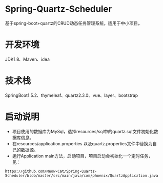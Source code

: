 # Spring-Quartz-Scheduler
基于spring-boot+quartz的CRUD动态任务管理系统，适用于中小项目。
# 开发环境
JDK1.8、Maven、idea
# 技术栈
SpringBoot1.5.2、thymeleaf、quartz2.3.0、vue、layer、bootstrap
# 启动说明
- 项目使用的数据库为MySql，选择resources/sql中的quartz.sql文件初始化数据库信息。
- 在resources/application.properties 以及quartz.properties文件中替换为自己的数据源。
- 运行Application main方法，启动项目，项目启动会初始化一个定时任务，见：
```
https://github.com/Meow-Cat/Spring-Quartz-Scheduler/blob/master/src/main/java/com/phoenix/QuartzApplication.java
```
